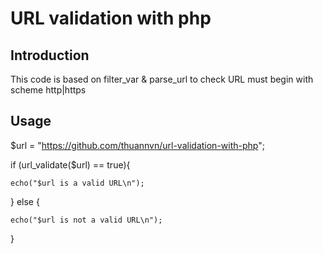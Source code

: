 # URL validation with php
## Introduction
  This code is based on filter_var & parse_url to check URL must begin with scheme http|https

## Usage

$url = "https://github.com/thuannvn/url-validation-with-php";

if (url_validate($url) == true){

	echo("$url is a valid URL\n");

} else {

	echo("$url is not a valid URL\n");
	
}
